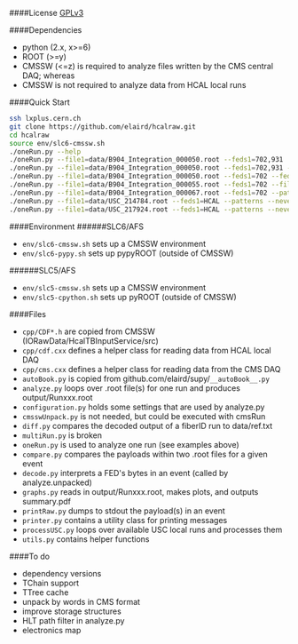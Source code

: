 ####License
[GPLv3](http://www.gnu.org/licenses/gpl.html)

####Dependencies
* python (2.x, x>=6)
* ROOT (>=y)
* CMSSW (<=z) is required to analyze files written by the CMS central DAQ; whereas
* CMSSW is not required to analyze data from HCAL local runs

####Quick Start
```bash
ssh lxplus.cern.ch
git clone https://github.com/elaird/hcalraw.git
cd hcalraw
source env/slc6-cmssw.sh
./oneRun.py --help
./oneRun.py --file1=data/B904_Integration_000050.root --feds1=702,931
./oneRun.py --file1=data/B904_Integration_000050.root --feds1=702,931 --nevents=1 --dump=4
./oneRun.py --file1=data/B904_Integration_000050.root --feds1=702 --feds2=931 --shiftFibCh2
./oneRun.py --file1=data/B904_Integration_000055.root --feds1=702 --file2=data/mol_run55.root --feds2=931
./oneRun.py --file1=data/B904_Integration_000067.root --feds1=702 --patterns --nevents=1
./oneRun.py --file1=data/USC_214784.root --feds1=HCAL --patterns --nevents=1
./oneRun.py --file1=data/USC_217924.root --feds1=HCAL --patterns --nevents=1 | ./diff.py
```

####Environment
######SLC6/AFS
* `env/slc6-cmssw.sh` sets up a CMSSW environment
* `env/slc6-pypy.sh` sets up pypyROOT (outside of CMSSW)

######SLC5/AFS
* `env/slc5-cmssw.sh` sets up a CMSSW environment
* `env/slc5-cpython.sh` sets up pyROOT (outside of CMSSW)

####Files
* `cpp/CDF*.h` are copied from CMSSW (IORawData/HcalTBInputService/src)
* `cpp/cdf.cxx` defines a helper class for reading data from HCAL local DAQ
* `cpp/cms.cxx` defines a helper class for reading data from the CMS DAQ
* `autoBook.py` is copied from github.com/elaird/supy/`__autoBook__.py`
* `analyze.py` loops over .root file(s) for one run and produces output/Runxxx.root
* `configuration.py` holds some settings that are used by analyze.py
* `cmsswUnpack.py` is not needed, but could be executed with cmsRun
* `diff.py` compares the decoded output of a fiberID run to data/ref.txt
* `multiRun.py` is broken
* `oneRun.py` is used to analyze one run (see examples above)
* `compare.py` compares the payloads within two .root files for a given event
* `decode.py` interprets a FED's bytes in an event (called by analyze.unpacked)
* `graphs.py` reads in output/Runxxx.root, makes plots, and outputs summary.pdf
* `printRaw.py` dumps to stdout the payload(s) in an event
* `printer.py` contains a utility class for printing messages
* `processUSC.py` loops over available USC local runs and processes them
* `utils.py` contains helper functions

####To do
* dependency versions
* TChain support
* TTree cache
* unpack by words in CMS format
* improve storage structures
* HLT path filter in analyze.py
* electronics map
